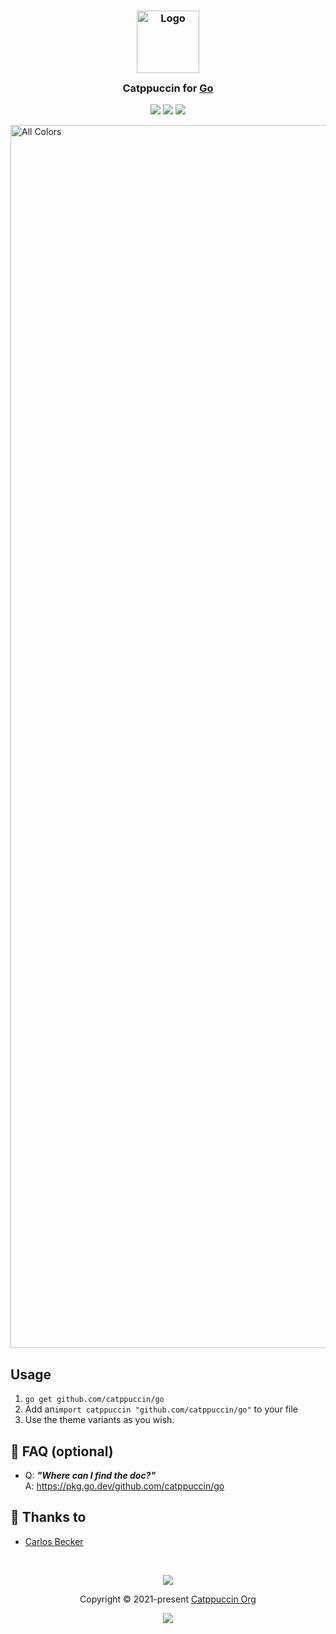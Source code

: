<h3 align="center">
	<img src="https://raw.githubusercontent.com/catppuccin/catppuccin/main/assets/logos/exports/1544x1544_circle.png" width="100" alt="Logo"/><br/>
	<img src="https://raw.githubusercontent.com/catppuccin/catppuccin/main/assets/misc/transparent.png" height="30" width="0px"/>
	Catppuccin for <a href="https://go.dev">Go</a>
	<img src="https://raw.githubusercontent.com/catppuccin/catppuccin/main/assets/misc/transparent.png" height="30" width="0px"/>
</h3>

<p align="center">
	<a href="https://github.com/caarlos0/catppuccin-go/stargazers"><img src="https://img.shields.io/github/stars/caarlos0/catppuccin-go?colorA=363a4f&colorB=b7bdf8&style=for-the-badge"></a>
	<a href="https://github.com/caarlos0/catppuccin-go/issues"><img src="https://img.shields.io/github/issues/caarlos0/catppuccin-go?colorA=363a4f&colorB=f5a97f&style=for-the-badge"></a>
	<a href="https://github.com/caarlos0/catppuccin-go/contributors"><img src="https://img.shields.io/github/contributors/caarlos0/catppuccin-go?colorA=363a4f&colorB=a6da95&style=for-the-badge"></a>
</p>

<img width="1957" alt="All Colors" src="https://user-images.githubusercontent.com/245435/198893656-4f3d37dd-995a-4ffd-b325-e0292f5611db.png">

## Usage

1. `go get github.com/catppuccin/go`
2. Add an`import catppuccin "github.com/catppuccin/go"` to your file
3. Use the theme variants as you wish.

## 🙋 FAQ (optional)

-	Q: **_"Where can I find the doc?"_**\
	A: https://pkg.go.dev/github.com/catppuccin/go

## 💝 Thanks to

- [Carlos Becker](https://github.com/caarlos0)

&nbsp;

<p align="center">
	<img src="https://raw.githubusercontent.com/catppuccin/catppuccin/main/assets/footers/gray0_ctp_on_line.svg?sanitize=true" />
</p>

<p align="center">
	Copyright &copy; 2021-present <a href="https://github.com/catppuccin" target="_blank">Catppuccin Org</a>
</p>

<p align="center">
	<a href="https://github.com/catppuccin/catppuccin/blob/main/LICENSE"><img src="https://img.shields.io/static/v1.svg?style=for-the-badge&label=License&message=MIT&logoColor=d9e0ee&colorA=363a4f&colorB=b7bdf8"/></a>
</p>
